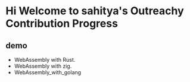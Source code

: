 # Hi Welcome to sahitya's Outreachy Contribution Progress

## demo 

- WebAssembly with Rust.
- WebAssembly with zig.
- WebAssembly_with_golang
